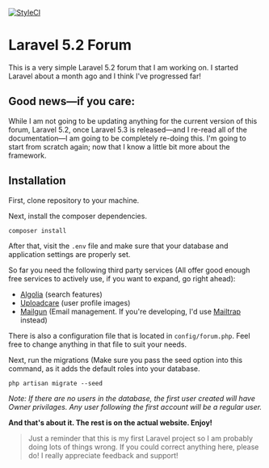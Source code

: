 [![StyleCI](https://styleci.io/repos/58971150/shield)](https://styleci.io/repos/58971150)

# Laravel 5.2 Forum

This is a very simple Laravel 5.2 forum that I am working on. I started Laravel about a month ago and I think I've progressed far!

## Good news—if you care:

While I am not going to be updating anything for the current version of this forum, Laravel 5.2, once Laravel 5.3 is released—and I re-read all of the documentation—I am going to be completely re-doing this. I'm going to start from scratch again; now that I know a little bit more about the framework.

## Installation

First, clone repository to your machine.

Next, install the composer dependencies.
```
composer install
```

After that, visit the `.env` file and make sure that your database and application settings are properly set.

So far you need the following third party services (All offer good enough free services to actively use, if you want to expand, go right ahead):

- [Algolia](https://www.algolia.com/) (search features)
- [Uploadcare](https://uploadcare.com/) (user profile images)
- [Mailgun](https://www.mailgun.com/) (Email management. If you're developing, I'd use [Mailtrap](https://mailtrap.io/) instead)

There is also a configuration file that is located in `config/forum.php`. Feel free to change anything in that file to suit your needs.

Next, run the migrations (Make sure you pass the seed option into this command, as it adds the default roles into your database.
```
php artisan migrate --seed
```

*Note: If there are no users in the database, the first user created will have Owner privilages. Any user following the first account will be a regular user.*

**And that's about it. The rest is on the actual website. Enjoy!**

> Just a reminder that this is my first Laravel project so I am probably doing lots of things wrong. If you could correct anything here, please do! I really appreciate feedback and support!
